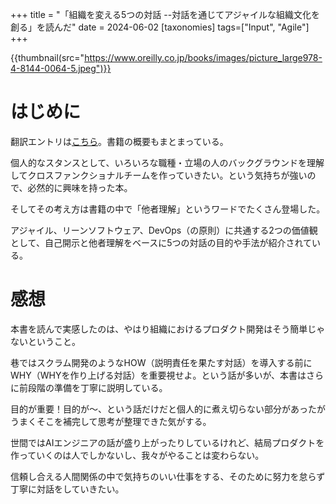 +++
title = "「組織を変える5つの対話 --対話を通じてアジャイルな組織文化を創る」を読んだ"
date = 2024-06-02
[taxonomies]
tags=["Input", "Agile"]
+++

{{thumbnail(src="https://www.oreilly.co.jp/books/images/picture_large978-4-8144-0064-5.jpeg")}}

# はじめに

翻訳エントリは[こちら](https://digitalsoul.hatenadiary.org/entry/2024/01/22/080833)。書籍の概要もまとまっている。

個人的なスタンスとして、いろいろな職種・立場の人のバックグラウンドを理解してクロスファンクショナルチームを作っていきたい。という気持ちが強いので、必然的に興味を持った本。

そしてその考え方は書籍の中で「他者理解」というワードでたくさん登場した。

アジャイル、リーンソフトウェア、DevOps（の原則）に共通する2つの価値観として、自己開示と他者理解をベースに5つの対話の目的や手法が紹介されている。


# 感想
本書を読んで実感したのは、やはり組織におけるプロダクト開発はそう簡単じゃないということ。

巷ではスクラム開発のようなHOW（説明責任を果たす対話）を導入する前にWHY（WHYを作り上げる対話）を重要視せよ。という話が多いが、本書はさらに前段階の準備を丁寧に説明している。

目的が重要！目的が〜、という話だけだと個人的に煮え切らない部分があったがうまくそこを補完して思考が整理できた気がする。

世間ではAIエンジニアの話が盛り上がったりしているけれど、結局プロダクトを作っていくのは人でしかないし、我々がやることは変わらない。

信頼し合える人間関係の中で気持ちのいい仕事をする、そのために努力を怠らず丁寧に対話をしていきたい。
